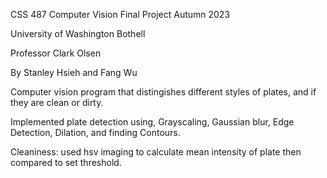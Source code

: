 CSS 487 Computer Vision Final Project Autumn 2023

University of Washington Bothell

Professor Clark Olsen

By Stanley Hsieh and Fang Wu

Computer vision program that distingishes different styles of plates, and if they are clean or dirty.

Implemented plate detection using, Grayscaling, Gaussian blur, Edge Detection, Dilation, and finding Contours.

Cleaniness: used hsv imaging to calculate mean intensity of plate then compared to set threshold.
